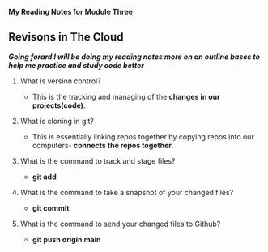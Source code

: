 **My Reading Notes for Module Three**

## **Revisons in The Cloud**

***Going forard I will be doing my reading notes more on an outline bases to help me practice and study code better***

1. What is version control?
    - This is the tracking and managing of the **changes in our projects(code)**.

2. What is cloning in git?
    - This is essentially linking repos together by copying repos into our computers- **connects the repos together**.

3. What is the command to track and stage files?
    - **git add**

4. What is the command to take a snapshot of your changed files?
    - **git commit**

5. What is the command to send your changed files to Github?
    - **git push origin main**
